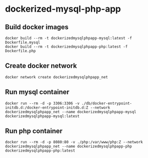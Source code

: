 # dockerized-mysql-php-app

## Build docker images
    docker build --rm -t dockerizedmysqlphpapp-mysql:latest -f Dockerfile.mysql
    docker build --rm -t dockerizedmysqlphpapp-php:latest -f Dockerfile.php

## Create docker network
    docker network create dockerizedmysqlphpapp_net

## Run mysql container

    docker run --rm -d -p 3306:3306 -v ./db/docker-entrypoint-initdb.d:/docker-entrypoint-initdb.d:Z --network dockerizedmysqlphpapp_net --name dockerizedmysqlphpapp-mysql dockerizedmysqlphpapp-mysql:latest

## Run php container
    docker run --rm -d -p 8080:80 -v ./php:/var/www/php:Z --network dockerizedmysqlphpapp_net --name dockerizedmysqlphpapp-php dockerizedmysqlphpapp-php:latest
